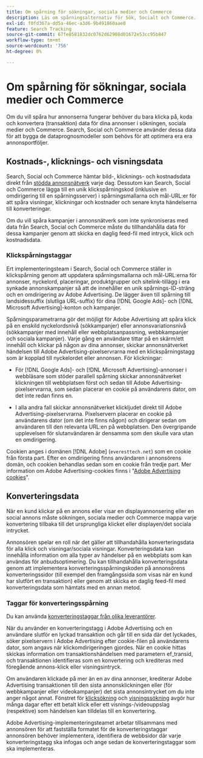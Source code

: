 ```yaml
---
title: Om spårning för sökningar, sociala medier och Commerce
description: Läs om spårningsalternativ för Sök, Socialt och Commerce.
exl-id: f0fd367a-dd5a-46ec-a3d6-9b491860aae8
feature: Search Tracking
source-git-commit: 67fe8581832dc0762d62908d01672e53cc95b847
workflow-type: tm+mt
source-wordcount: '756'
ht-degree: 0%

---
```


# Om spårning för sökningar, sociala medier och Commerce

Om du vill spåra hur annonserna fungerar behöver du bara klicka på, koda och konvertera (transaktion) data för dina annonser i sökningen, sociala medier och Commerce. Search, Social och Commerce använder dessa data för att bygga de dataprognosmodeller som behövs för att optimera era era annonsportföljer.

## Kostnads-, klicknings- och visningsdata

Search, Social och Commerce hämtar bild-, klicknings- och kostnadsdata direkt från [stödda annonsnätverk](/help/search-social-commerce/introduction/supported-inventory.md) varje dag. Dessutom kan Search, Social och Commerce lägga till en unik klickspårningskod (inklusive en omdirigering till en spårningsserver) i spårningsmallarna och mål-URL:er för att spåra visningar, klickningar och kostnader och senare knyta händelserna till konverteringar.

Om du vill spåra kampanjer i annonsnätverk som inte synkroniseras med data från Search, Social och Commerce måste du tillhandahålla data för dessa kampanjer genom att skicka en daglig feed-fil med intryck, klick och kostnadsdata.

### Klickspårningstaggar

Ert implementeringsteam i Search, Social och Commerce ställer in klickspårning genom att uppdatera spårningsmallarna och mål-URL:erna för annonser, nyckelord, placeringar, produktgrupper och sitelink-tillägg i era synkade annonskampanjer så att de innehåller en unik spårnings-ID-sträng och en omdirigering av Adobe Advertising. De lägger även till spårning till landsidessuffix (slutliga URL-suffix) för dina [!DNL Google Ads]- och [!DNL Microsoft Advertising]-konton och kampanjer.

Spårningsparametrarna gör det möjligt för Adobe Advertising att spåra klick på en enskild nyckelordsnivå (sökkampanjer) eller annonsvariationsnivå (sökkampanjer med innehåll eller webbplatsanpassning, webbkampanjer och sociala kampanjer). Varje gång en användare tittar på en skärm/ett innehåll och klickar på någon av dina annonser, skickar annonsnätverket händelsen till Adobe Advertising-pixelservrarna med en klickspårningstagg som är kopplad till nyckelordet eller annonsen. För klickningar:

* För [!DNL Google Ads]- och [!DNL Microsoft Advertising]-annonser i webbläsare som stöder parallell spårning skickar annonsnätverket klickningen till webbplatsen först och sedan till Adobe Advertising-pixelservrarna, som sedan placerar en cookie på användarens dator, om det inte redan finns en.

* I alla andra fall skickar annonsnätverket klickljudet direkt till Adobe Advertising-pixelservrarna. Pixelservern placerar en cookie på användarens dator (om det inte finns någon) och dirigerar sedan om användaren till den relevanta URL:en på webbplatsen. Den övergripande upplevelsen för slutanvändaren är densamma som den skulle vara utan en omdirigering.

Cookien anges i domänen [!DNL Adobe] (`everesttech.net`) som en cookie från första part. Efter en omdirigering finns användaren i annonsörens domän, och cookien behandlas sedan som en cookie från tredje part. Mer information om Adobe Advertising-cookies finns i &quot;[Adobe Advertising cookies](https://experienceleague.adobe.com/docs/core-services/interface/ec-cookies/cookies-advertising-cloud.html)&quot;.

## Konverteringsdata

När en kund klickar på en annons eller visar en displayannonsering eller en social annons måste sökningen, sociala medier och Commerce mappa varje konvertering tillbaka till det ursprungliga klicket eller displayen/det sociala intrycket.

Annonsören spelar en roll när det gäller att tillhandahålla konverteringsdata för alla klick och visningar/sociala visningar. Konverteringsdata kan innehålla information om alla typer av händelser på en webbplats som kan användas för anbudsoptimering. Du kan tillhandahålla konverteringsdata genom att implementera konverteringsspårningskoden på annonsörens konverteringssidor (till exempel den framgångssida som visas när en kund har slutfört en transaktion) eller genom att skicka en daglig feed-fil med konverteringsdata som hämtats med en annan metod.

### Taggar för konverteringsspårning

Du kan använda [konverteringstaggar från olika leverantörer](/help/search-social-commerce/tracking/conversion-tracking-about.md).

När du använder en konverteringstagg i Adobe Advertising och en användare slutför en lyckad transaktion och går till en sida där det lyckades, söker pixelservern i Adobe Advertising efter cookie-filen på användarens dator, som angavs när klickomdirigeringen gjordes. När en cookie hittas skickas information om transaktionshändelsen med parametern ef_transid, och transaktionen identifieras som en konvertering och krediteras med föregående annons-klick eller visningsintryck.

Om användaren klickade på mer än en av dina annonser, krediterar Adobe Advertising transaktionen till den sista annonsklickningen eller (för webbkampanjer eller videokampanjer) det sista annonsintrycket om du inte anger något annat. Fönstret för [klicksökning](/help/search-social-commerce/glossary.md#c-d) och [visningssökning](/help/search-social-commerce/glossary.md#i-j) avgör hur många dagar efter ett betalt klick eller ett visnings-/videouppslag (respektive) som händelsen kan tilldelas till en konvertering.

Adobe Advertising-implementeringsteamet arbetar tillsammans med annonsören för att fastställa formatet för de konverteringstaggar annonsören behöver implementera, identifiera de webbsidor där varje konverteringstagg ska infogas och ange sedan de konverteringstaggar som ska implementeras.
